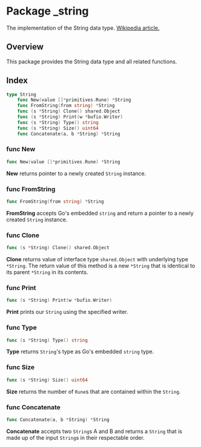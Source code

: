 # Package \_string

The implementation of the String data type.
[Wikipedia article.](https://en.wikipedia.org/wiki/String_(computer_science))



## Overview

This package provides the String data type and all related functions.



## Index

```go
type String
    func New(value []*primitives.Rune) *String
    func FromString(from string) *String
    func (s *String) Clone() shared.Object
    func (s *String) Print(w *bufio.Writer)
    func (s *String) Type() string
    func (s *String) Size() uint64
    func Concatenate(a, b *String) *String
```


### func New

```go
func New(value []*primitives.Rune) *String
```

**New** returns pointer to a newly created `String` instance.


### func FromString

```go
func FromString(from string) *String
```

**FromString** accepts Go's embedded `string` and return a pointer to a newly
created `String` instance.


### func Clone

```go
func (s *String) Clone() shared.Object
```

**Clone** returns value of interface type `shared.Object` with underlying type
`*String`. The return value of this method is a new `*String` that is identical
to its parent `*String` in its contents.


### func Print

```go
func (s *String) Print(w *bufio.Writer)
```

**Print** prints our `String` using the specified writer.


### func Type

```go
func (s *String) Type() string
```

**Type** returns `String`'s type as Go's embedded `string` type.


### func Size

```go
func (s *String) Size() uint64
```

**Size** returns the number of `Rune`s that are contained within the `String`.


### func Concatenate

```go
func Concatenate(a, b *String) *String
```

**Concatenate** accepts two `String`s A and B and returns a `String` that is
made up of the input `String`s in their respectable order.
